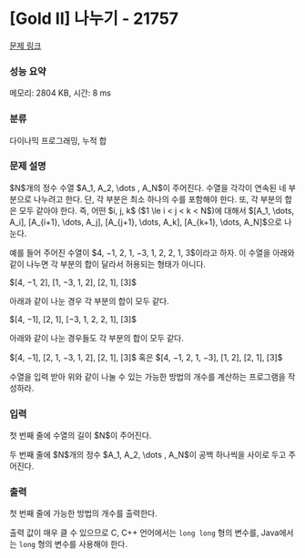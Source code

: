 # [Gold II] 나누기 - 21757 

[문제 링크](https://www.acmicpc.net/problem/21757) 

### 성능 요약

메모리: 2804 KB, 시간: 8 ms

### 분류

다이나믹 프로그래밍, 누적 합

### 문제 설명

<p>$N$개의 정수 수열 $A_1, A_2, \dots , A_N$이 주어진다. 수열을 각각이 연속된 네 부분으로 나누려고 한다. 단, 각 부분은 최소 하나의 수를 포함해야 한다. 또, 각 부분의 합은 모두 같아야 한다. 즉, 어떤 $i, j, k$ ($1 \le i < j < k < N$)에 대해서 $[A_1, \dots, A_i], [A_{i+1}, \dots, A_j], [A_{j+1}, \dots, A_k], [A_{k+1}, \dots, A_N]$으로 나눈다.</p>

<p>예를 들어 주어진 수열이 $4, −1, 2, 1, −3, 1, 2, 2, 1, 3$이라고 하자. 이 수열을 아래와 같이 나누면 각 부분의 합이 달라서 허용되는 형태가 아니다.</p>

<p>$[4, −1, 2], [1, −3, 1, 2], [2, 1], [3]$</p>

<p>아래과 같이 나눈 경우 각 부분의 합이 모두 같다.</p>

<p>$[4, −1], [2, 1], [−3, 1, 2, 2, 1], [3]$</p>

<p>아래와 같이 나눈 경우들도 각 부분의 합이 모두 같다.</p>

<p>$[4, −1], [2, 1, −3, 1, 2], [2, 1], [3]$ 혹은 $[4, −1, 2, 1, −3], [1, 2], [2, 1], [3]$</p>

<p>수열을 입력 받아 위와 같이 나눌 수 있는 가능한 방법의 개수를 계산하는 프로그램을 작성하라.</p>

### 입력 

 <p>첫 번째 줄에 수열의 길이 $N$이 주어진다.</p>

<p>두 번째 줄에 $N$개의 정수 $A_1, A_2, \dots , A_N$이 공백 하나씩을 사이로 두고 주어진다.</p>

### 출력 

 <p>첫 번째 줄에 가능한 방법의 개수를 출력한다.</p>

<p>출력 값이 매우 클 수 있으므로 C, C++ 언어에서는 <code>long long</code> 형의 변수를, Java에서는 <code>long</code> 형의 변수를 사용해야 한다.</p>

